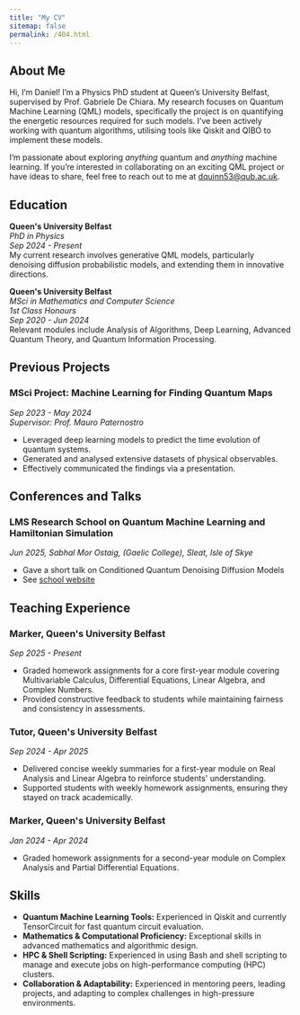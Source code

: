 ```yaml
---
title: "My CV"
sitemap: false
permalink: /404.html
---
```


## About Me 

Hi, I’m Daniel! I’m a Physics PhD student at Queen’s University Belfast, supervised by Prof. Gabriele De Chiara. My research focuses on Quantum Machine Learning (QML) models, specifically the project is on quantifying the energetic resources required for such models. I’ve been actively working with quantum algorithms, utilising tools like Qiskit and QIBO to implement these models.

I’m passionate about exploring *anything* quantum and *anything* machine learning. If you’re interested in collaborating on an exciting QML project or have ideas to share, feel free to reach out to me at [dquinn53@qub.ac.uk](mailto:dquinn53@qub.ac.uk).

## Education

**Queen's University Belfast**  
*PhD in Physics*  
*Sep 2024 - Present*  
My current research involves generative QML models, particularly denoising diffusion probabilistic models, and extending them in innovative directions.  

**Queen's University Belfast**  
*MSci in Mathematics and Computer Science*  
*1st Class Honours*  
*Sep 2020 - Jun 2024*  
Relevant modules include Analysis of Algorithms, Deep Learning, Advanced Quantum Theory, and Quantum Information Processing.
  
## Previous Projects

### MSci Project: Machine Learning for Finding Quantum Maps  
*Sep 2023 - May 2024*  
*Supervisor: Prof. Mauro Paternostro*

- Leveraged deep learning models to predict the time evolution of quantum systems.  
- Generated and analysed extensive datasets of physical observables.  
- Effectively communicated the findings via a presentation.  

## Conferences and Talks
### LMS Research School on Quantum Machine Learning and Hamiltonian Simulation
*Jun 2025, Sabhal Mor Ostaig, (Gaelic College), Sleat, Isle of Skye*
- Gave a short talk on Conditioned Quantum Denoising Diffusion Models
- See [school website](https://sites.google.com/view/qml-skye/home?authuser=0)

## Teaching Experience

### Marker, Queen's University Belfast  
*Sep 2025 - Present*  

- Graded homework assignments for a core first-year module covering Multivariable Calculus, Differential Equations, Linear Algebra, and Complex Numbers.  
- Provided constructive feedback to students while maintaining fairness and consistency in assessments.

### Tutor, Queen's University Belfast  
*Sep 2024 - Apr 2025*  

- Delivered concise weekly summaries for a first-year module on Real Analysis and Linear Algebra to reinforce students' understanding.  
- Supported students with weekly homework assignments, ensuring they stayed on track academically.  

### Marker, Queen's University Belfast  
*Jan 2024 - Apr 2024*  

- Graded homework assignments for a second-year module on Complex Analysis and Partial Differential Equations.  

## Skills  

- **Quantum Machine Learning Tools:** Experienced in Qiskit and currently TensorCircuit for fast quantum circuit evaluation.  
- **Mathematics & Computational Proficiency:** Exceptional skills in advanced mathematics and algorithmic design.  
- **HPC & Shell Scripting:** Experienced in using Bash and shell scripting to manage and execute jobs on high-performance computing (HPC) clusters.  
- **Collaboration & Adaptability:** Experienced in mentoring peers, leading projects, and adapting to complex challenges in high-pressure environments.  
 
